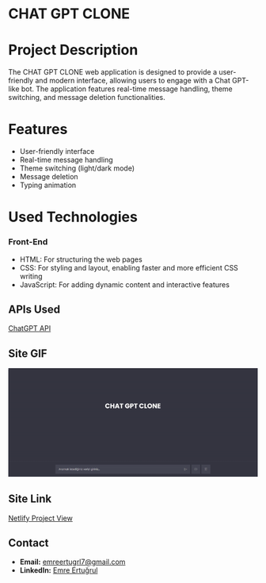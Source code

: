 # CHAT GPT CLONE

<h1>Project Description</h1>
<p>
The CHAT GPT CLONE web application is designed to provide a user-friendly and modern interface, allowing users to engage with a Chat GPT-like bot. The application features real-time message handling, theme switching, and message deletion functionalities.
</p>
<h1>Features</h1>
<ul>
  <li>User-friendly interface</li>
  <li>Real-time message handling</li>
  <li>Theme switching (light/dark mode)</li>
  <li>Message deletion</li>
  <li>Typing animation</li>
</ul>
<h1>Used Technologies</h1>
<h3>Front-End</h3>
<ul>
  <li>HTML: For structuring the web pages</li>
  <li>CSS: For styling and layout, enabling faster and more efficient CSS writing</li>
  <li>JavaScript: For adding dynamic content and interactive features</li>
</ul>

## APIs Used

<a href="https://rapidapi.com/rphrp1985/api/chatgpt-42">ChatGPT API</a>

## Site GIF

<img src="/images/chatgpt.gif" alt="Site Gif">

## Site Link

<a href="https://n">Netlify Project View</a>

## Contact

- **Email:** emreertugrl7@gmail.com
- **LinkedIn:** [Emre Ertuğrul](https://www.linkedin.com/in/emreertugrul7/)
